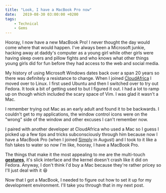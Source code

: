 ```yaml
---
title: "Look, I have a MacBook Pro now"
date:   2019-08-30 03:00:00 +0200
tags:
    - Technical
    - Gems
---
```


Hooray, I now have a new MacBook Pro! I never thought the day would come where that would happen.
I've always been a Microsoft junkie, hacking away at daddy's computer as a young girl while
other girls were having sleep overs and pillow fights and who knows what other things young
girls did for fun before they had access to the web and social media.

My history of using Microsoft Windows dates back over a span 20 years so there was definitely
a resistance to change. When I joined [CloudAfrica](https://www.simply.co.za/)
I moved over to Linux. I first used Ubuntu and then I switched over to try out Fedora.
It took a bit of getting used to but I figured it out. I had a lot to ramp up on
though which included the scary space of Vim. I was glad it wasn't a Mac.

I remember trying out Mac as an early adult and found it to be backwards. I couldn't get to
my applications, the window control icons were on the "wrong" side of the window and other
excuses I can't remember now.

I paired with another developer at CloudAfrica who used a Mac so I guess I picked up a few tips
and tricks subconsciously through him because now I have a MacBook Pro (when I joined
[Simply](https://www.simply.co.za/) in August) and I took to it like a fish takes to water
so now I'm like, hooray, I have a MacBook Pro.

The things that make it the most appealing to me are the multi-touch
[**gestures**](https://support.apple.com/en-za/HT204895), it's slick interface and the kernel
doesn't crash like it did on Fedora.
Anyway, I don't think I'd buy a Mac because they're rather pricey so I'll just
deal with it :laughing:

Now that I got a MacBook, I needed to figure out how to set it up for my development environment.
I'll take you through that in my next post.

